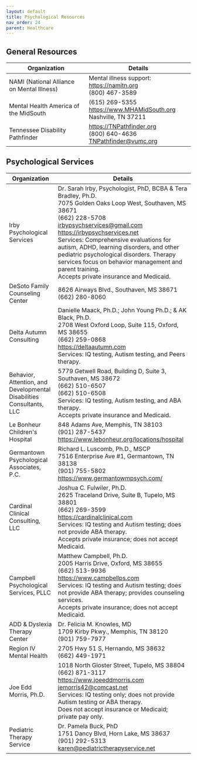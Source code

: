 ```yaml
---
layout: default
title: Psychological Resources
nav_order: 24
parent: Healthcare
---
```


## General Resources

| Organization | Details |
|---|---|
| NAMI (National Alliance on Mental Illness) | Mental illness support: <https://namitn.org><br>(800) 467-3589 |
| Mental Health America of the MidSouth | (615) 269-5355<br><https://www.MHAMidSouth.org><br>Nashville, TN 37211 |
| Tennessee Disability Pathfinder | <https://TNPathfinder.org><br>(800) 640-4636<br><TNPathfinder@vumc.org> |

## Psychological Services

| Organization | Details |
|---|---|
| Irby Psychological Services | Dr. Sarah Irby, Psychologist, PhD, BCBA & Tera Bradley, Ph.D.<br>7075 Golden Oaks Loop West, Southaven, MS 38671<br>(662) 228-5708<br><irbypsychservices@gmail.com><br><https://irbypsychservices.net><br>Services: Comprehensive evaluations for autism, ADHD, learning disorders, and other pediatric psychological disorders. Therapy services focus on behavior management and parent training.<br>Accepts private insurance and Medicaid. |
| DeSoto Family Counseling Center | 8626 Airways Blvd., Southaven, MS 38671<br>(662) 280-8060 |
| Delta Autumn Consulting | Danielle Maack, Ph.D.; John Young Ph.D.; & AK Black, Ph.D.<br>2708 West Oxford Loop, Suite 115, Oxford, MS 38655<br>(662) 259-0868<br><https://deltaautumn.com><br>Services: IQ testing, Autism testing, and Peers therapy. |
| Behavior, Attention, and Developmental Disabilities Consultants, LLC | 5779 Getwell Road, Building D, Suite 3, Southaven, MS 38672<br>(662) 510-6507<br>(662) 510-6508<br>Services: IQ testing, Autism testing, and ABA therapy.<br>Accepts private insurance and Medicaid. |
| Le Bonheur Children's Hospital | 848 Adams Ave, Memphis, TN 38103<br>(901) 287-5437<br><https://www.lebonheur.org/locations/hospital> |
| Germantown Psychological Associates, P.C. | Richard L. Luscomb, Ph.D., MSCP<br>7516 Enterprise Ave #1, Germantown, TN 38138<br>(901) 755-5802<br><https://www.germantowmpsych.com/> |
| Cardinal Clinical Consulting, LLC | Joshua C. Fulwiler, Ph.D.<br>2625 Traceland Drive, Suite B, Tupelo, MS 38801<br>(662) 269-3599<br><https://cardinalclinical.com><br>Services: IQ testing and Autism testing; does not provide ABA therapy.<br>Accepts private insurance; does not accept Medicaid. |
| Campbell Psychological Services, PLLC | Matthew Campbell, Ph.D.<br>2005 Harris Drive, Oxford, MS 38655<br>(662) 513-9936<br><https://www.campbellps.com><br>Services: IQ testing and Autism testing; does not provide ABA therapy; provides counseling services.<br>Accepts private insurance; does not accept Medicaid. |
| ADD & Dyslexia Therapy Center | Dr. Felicia M. Knowles, MD<br>1709 Kirby Pkwy., Memphis, TN 38120<br>(901) 759-7977 |
| Region IV Mental Health | 2705 Hwy 51 S, Hernando, MS 38632<br>(662) 449-1971 |
| Joe Edd Morris, Ph.D. | 1018 North Gloster Street, Tupelo, MS 38804<br>(662) 871-3117<br><https://www.joeeddmorris.com><br><jemorris42@comcast.net><br>Services: IQ testing only; does not provide Autism testing or ABA therapy.<br>Does not accept insurance or Medicaid; private pay only. |
| Pediatric Therapy Service | Dr. Pamela Buck, PhD<br>1751 Dancy Blvd, Horn Lake, MS 38637<br>(901) 292-5313<br><karen@pediatrictherapyservice.net> |
